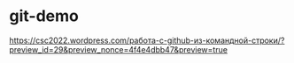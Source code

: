 # git-demo
https://csc2022.wordpress.com/работа-с-github-из-командной-строки/?preview_id=29&preview_nonce=4f4e4dbb47&preview=true 
